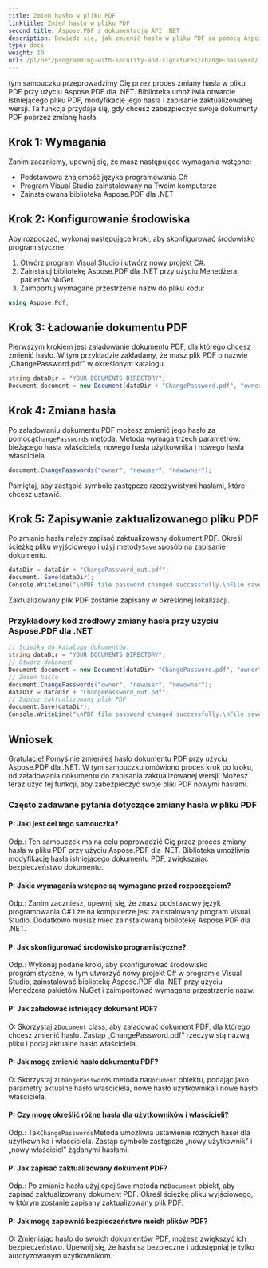 ```yaml
---
title: Zmień hasło w pliku PDF
linktitle: Zmień hasło w pliku PDF
second_title: Aspose.PDF z dokumentacją API .NET
description: Dowiedz się, jak zmienić hasło w pliku PDF za pomocą Aspose.PDF dla .NET.
type: docs
weight: 10
url: /pl/net/programming-with-security-and-signatures/change-password/
---
```

tym samouczku przeprowadzimy Cię przez proces zmiany hasła w pliku PDF przy użyciu Aspose.PDF dla .NET. Biblioteka umożliwia otwarcie istniejącego pliku PDF, modyfikację jego hasła i zapisanie zaktualizowanej wersji. Ta funkcja przydaje się, gdy chcesz zabezpieczyć swoje dokumenty PDF poprzez zmianę hasła.

## Krok 1: Wymagania

Zanim zaczniemy, upewnij się, że masz następujące wymagania wstępne:

- Podstawowa znajomość języka programowania C#
- Program Visual Studio zainstalowany na Twoim komputerze
- Zainstalowana biblioteka Aspose.PDF dla .NET

## Krok 2: Konfigurowanie środowiska

Aby rozpocząć, wykonaj następujące kroki, aby skonfigurować środowisko programistyczne:

1. Otwórz program Visual Studio i utwórz nowy projekt C#.
2. Zainstaluj bibliotekę Aspose.PDF dla .NET przy użyciu Menedżera pakietów NuGet.
3. Zaimportuj wymagane przestrzenie nazw do pliku kodu:

```csharp
using Aspose.Pdf;
```

## Krok 3: Ładowanie dokumentu PDF

Pierwszym krokiem jest załadowanie dokumentu PDF, dla którego chcesz zmienić hasło. W tym przykładzie zakładamy, że masz plik PDF o nazwie „ChangePassword.pdf” w określonym katalogu.

```csharp
string dataDir = "YOUR DOCUMENTS DIRECTORY";
Document document = new Document(dataDir + "ChangePassword.pdf", "owner");
```

## Krok 4: Zmiana hasła

 Po załadowaniu dokumentu PDF możesz zmienić jego hasło za pomocą`ChangePasswords` metoda. Metoda wymaga trzech parametrów: bieżącego hasła właściciela, nowego hasła użytkownika i nowego hasła właściciela.

```csharp
document.ChangePasswords("owner", "newuser", "newowner");
```

Pamiętaj, aby zastąpić symbole zastępcze rzeczywistymi hasłami, które chcesz ustawić.

## Krok 5: Zapisywanie zaktualizowanego pliku PDF

 Po zmianie hasła należy zapisać zaktualizowany dokument PDF. Określ ścieżkę pliku wyjściowego i użyj metody`Save` sposób na zapisanie dokumentu.

```csharp
dataDir = dataDir + "ChangePassword_out.pdf";
document. Save(dataDir);
Console.WriteLine("\nPDF file password changed successfully.\nFile saved at " + dataDir);
```

Zaktualizowany plik PDF zostanie zapisany w określonej lokalizacji.

### Przykładowy kod źródłowy zmiany hasła przy użyciu Aspose.PDF dla .NET 
```csharp
// Ścieżka do katalogu dokumentów.
string dataDir = "YOUR DOCUMENTS DIRECTORY";
// Otwórz dokument
Document document = new Document(dataDir+ "ChangePassword.pdf", "owner");
// Zmień hasło
document.ChangePasswords("owner", "newuser", "newowner");
dataDir = dataDir + "ChangePassword_out.pdf";
// Zapisz zaktualizowany plik PDF
document.Save(dataDir);
Console.WriteLine("\nPDF file password changed successfully.\nFile saved at " + dataDir);
```

## Wniosek

Gratulacje! Pomyślnie zmieniłeś hasło dokumentu PDF przy użyciu Aspose.PDF dla .NET. W tym samouczku omówiono proces krok po kroku, od załadowania dokumentu do zapisania zaktualizowanej wersji. Możesz teraz użyć tej funkcji, aby zabezpieczyć swoje pliki PDF nowymi hasłami.

### Często zadawane pytania dotyczące zmiany hasła w pliku PDF

#### P: Jaki jest cel tego samouczka?

Odp.: Ten samouczek ma na celu poprowadzić Cię przez proces zmiany hasła w pliku PDF przy użyciu Aspose.PDF dla .NET. Biblioteka umożliwia modyfikację hasła istniejącego dokumentu PDF, zwiększając bezpieczeństwo dokumentu.

#### P: Jakie wymagania wstępne są wymagane przed rozpoczęciem?

Odp.: Zanim zaczniesz, upewnij się, że znasz podstawowy język programowania C# i że na komputerze jest zainstalowany program Visual Studio. Dodatkowo musisz mieć zainstalowaną bibliotekę Aspose.PDF dla .NET.

#### P: Jak skonfigurować środowisko programistyczne?

Odp.: Wykonaj podane kroki, aby skonfigurować środowisko programistyczne, w tym utworzyć nowy projekt C# w programie Visual Studio, zainstalować bibliotekę Aspose.PDF dla .NET przy użyciu Menedżera pakietów NuGet i zaimportować wymagane przestrzenie nazw.

#### P: Jak załadować istniejący dokument PDF?

 O: Skorzystaj z`Document` class, aby załadować dokument PDF, dla którego chcesz zmienić hasło. Zastąp „ChangePassword.pdf” rzeczywistą nazwą pliku i podaj aktualne hasło właściciela.

#### P: Jak mogę zmienić hasło dokumentu PDF?

 O: Skorzystaj z`ChangePasswords` metoda na`Document` obiektu, podając jako parametry aktualne hasło właściciela, nowe hasło użytkownika i nowe hasło właściciela.

#### P: Czy mogę określić różne hasła dla użytkowników i właścicieli?

 Odp.: Tak`ChangePasswords`Metoda umożliwia ustawienie różnych haseł dla użytkownika i właściciela. Zastąp symbole zastępcze „nowy użytkownik” i „nowy właściciel” żądanymi hasłami.

#### P: Jak zapisać zaktualizowany dokument PDF?

 Odp.: Po zmianie hasła użyj opcji`Save` metoda na`Document` obiekt, aby zapisać zaktualizowany dokument PDF. Określ ścieżkę pliku wyjściowego, w którym zostanie zapisany zaktualizowany plik PDF.

#### P: Jak mogę zapewnić bezpieczeństwo moich plików PDF?

O: Zmieniając hasło do swoich dokumentów PDF, możesz zwiększyć ich bezpieczeństwo. Upewnij się, że hasła są bezpieczne i udostępniaj je tylko autoryzowanym użytkownikom.